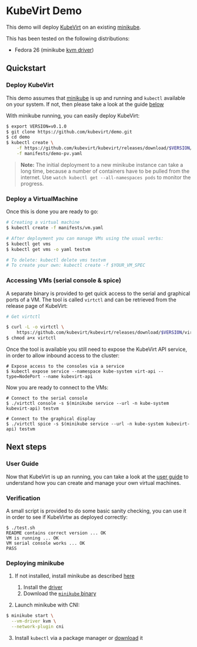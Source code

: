 # KubeVirt Demo

This demo will deploy [KubeVirt](https://www.kubevirt.io) on an existing
[minikube](https://github.com/kubernetes/minikube/).

This has been tested on the following distributions:

- Fedora 26 (minikube [kvm
  driver](https://github.com/kubernetes/minikube/blob/master/docs/drivers.md#kvm-driver))


## Quickstart

### Deploy KubeVirt

This demo assumes that [minikube](https://github.com/kubernetes/minikube/) is up and running and `kubectl` available on your system. If not, then please take a look at the guide [below](#deploying-minikube)

With minikube running, you can easily deploy KubeVirt:

```bash
$ export VERSION=v0.1.0
$ git clone https://github.com/kubevirt/demo.git
$ cd demo
$ kubectl create \
    -f https://github.com/kubevirt/kubevirt/releases/download/$VERSION/kubevirt.yaml \
    -f manifests/demo-pv.yaml
```

> **Note:** The initial deployment to a new minikube instance can take
> a long time, because a number of containers have to be pulled from the
> internet. Use `watch kubectl get --all-namespaces pods` to monitor the progress.

### Deploy a VirtualMachine

Once this is done you are ready to go:

```bash
# Creating a virtual machine
$ kubectl create -f manifests/vm.yaml

# After deployment you can manage VMs using the usual verbs:
$ kubectl get vms
$ kubectl get vms -o yaml testvm

# To delete: kubectl delete vms testvm
# To create your own: kubectl create -f $YOUR_VM_SPEC
```

### Accessing VMs (serial console & spice)

A separate binary is provided to get quick access to the serial and graphical
ports of a VM. The tool is called `virtctl` and can be retrieved from the
release page of KubeVirt:

```bash
# Get virtctl

$ curl -L -o virtctl \
    https://github.com/kubevirt/kubevirt/releases/download/$VERSION/virtctl-$VERSION-linux-amd64
$ chmod a+x virtctl
```

Once the tool is available you still need to expose the KubeVirt API service, in
order to allow inbound access to the cluster:

```
# Expose access to the consoles via a service
$ kubectl expose service --namespace kube-system virt-api --type=NodePort --name kubevirt-api
```

Now you are ready to connect to the VMs:

```
# Connect to the serial console
$ ./virtctl console -s $(minikube service --url -n kube-system kubevirt-api) testvm

# Connect to the graphical display
$ ./virtctl spice -s $(minikube service --url -n kube-system kubevirt-api) testvm
```

## Next steps

### User Guide

Now that KubeVirt is up an running, you can take a look at the [user guide](https://kubevirt.gitbooks.io/user-guide/) to understand how you can create and manage your own virtual machines.

### Verification

A small script is provided to do some basic sanity checking, you can use it in order to see if KubeVirtw as deployed correctly:

```
$ ./test.sh 
README contains correct version ... OK
VM is running ... OK
VM serial console works ... OK
PASS
```

### Deploying minikube

1. If not installed, install minikube as described [here](https://github.com/kubernetes/minikube/)

   1. Install the [driver](https://github.com/kubernetes/minikube/blob/master/docs/drivers.md)
   2. Download the [`minikube` binary](https://github.com/kubernetes/minikube/releases)

2. Launch minikube with CNI:

```bash
$ minikube start \
  --vm-driver kvm \
  --network-plugin cni
```

3. Install `kubectl` via a package manager or [download](https://kubernetes.io/docs/tasks/tools/install-kubectl/#install-kubectl-binary-via-curl) it
